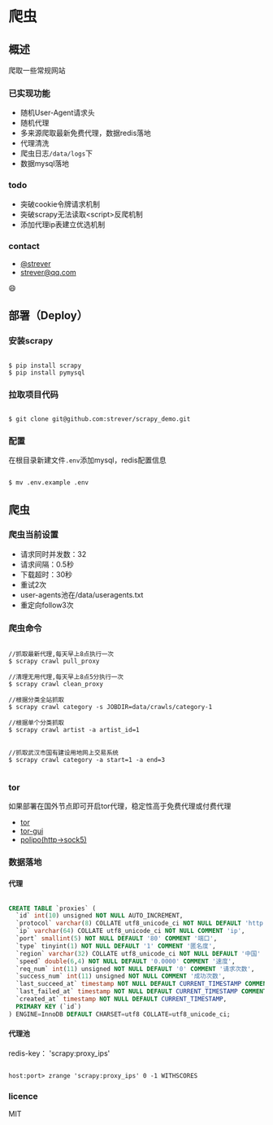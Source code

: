 # 爬虫

## 概述

爬取一些常规网站

### 已实现功能

- 随机User-Agent请求头
- 随机代理
- 多来源爬取最新免费代理，数据redis落地
- 代理清洗
- 爬虫日志`/data/logs`下
- 数据mysql落地

### todo

- 突破cookie令牌请求机制
- 突破scrapy无法读取\<script\>反爬机制
- 添加代理ip表建立优选机制


### contact

- [@strever](https://weibo.com/strever)
- <strever@qq.com>

:smile:


## 部署（Deploy）

### 安装scrapy

```shell

$ pip install scrapy
$ pip install pymysql

```

### 拉取项目代码
```git

$ git clone git@github.com:strever/scrapy_demo.git

```

### 配置

在根目录新建文件`.env`添加mysql，redis配置信息

```

$ mv .env.example .env

```



## 爬虫

### 爬虫当前设置

- 请求同时并发数：32
- 请求间隔：0.5秒
- 下载超时：30秒
- 重试2次
- user-agents池在/data/useragents.txt
- 重定向follow3次


### 爬虫命令

```shell

//抓取最新代理,每天早上8点执行一次
$ scrapy crawl pull_proxy

//清理无用代理,每天早上8点5分执行一次
$ scrapy crawl clean_proxy

//根据分类全站抓取
$ scrapy crawl category -s JOBDIR=data/crawls/category-1

//根据单个分类抓取
$ scrapy crawl artist -a artist_id=1


//抓取武汉市国有建设用地网上交易系统
$ scrapy crawl category -a start=1 -a end=3


```

### tor

如果部署在国外节点即可开启tor代理，稳定性高于免费代理或付费代理

- [tor](https://www.torproject.org/download/download.html.en)
- [tor-gui](https://people.torproject.org/~erinn/vidalia-standalone-bundles/)
- [polipo(http->sock5)](http://www.pps.univ-paris-diderot.fr/~jch/software/files/polipo/)

### 数据落地



#### 代理

```sql

CREATE TABLE `proxies` (
  `id` int(10) unsigned NOT NULL AUTO_INCREMENT,
  `protocol` varchar(8) COLLATE utf8_unicode_ci NOT NULL DEFAULT 'http' COMMENT '协议',
  `ip` varchar(64) COLLATE utf8_unicode_ci NOT NULL COMMENT 'ip',
  `port` smallint(5) NOT NULL DEFAULT '80' COMMENT '端口',
  `type` tinyint(1) NOT NULL DEFAULT '1' COMMENT '匿名度',
  `region` varchar(32) COLLATE utf8_unicode_ci NOT NULL DEFAULT '中国' COMMENT '区域',
  `speed` double(6,4) NOT NULL DEFAULT '0.0000' COMMENT '速度',
  `req_num` int(11) unsigned NOT NULL DEFAULT '0' COMMENT '请求次数',
  `success_num` int(11) unsigned NOT NULL COMMENT '成功次数',
  `last_succeed_at` timestamp NOT NULL DEFAULT CURRENT_TIMESTAMP COMMENT '最后一次成功时间',
  `last_failed_at` timestamp NOT NULL DEFAULT CURRENT_TIMESTAMP COMMENT '最后一次失败时间',
  `created_at` timestamp NOT NULL DEFAULT CURRENT_TIMESTAMP,
  PRIMARY KEY (`id`)
) ENGINE=InnoDB DEFAULT CHARSET=utf8 COLLATE=utf8_unicode_ci;

```

#### 代理池

redis-key： 'scrapy:proxy_ips'

```shell

host:port> zrange 'scrapy:proxy_ips' 0 -1 WITHSCORES

```


### licence

MIT

